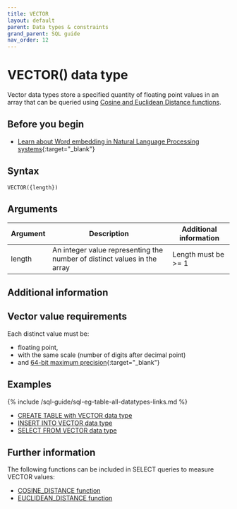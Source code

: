 ```yaml
---
title: VECTOR
layout: default
parent: Data types & constraints
grand_parent: SQL guide
nav_order: 12
---
```


# VECTOR() data type

Vector data types store a specified quantity of floating point values in an array that can be queried using [Cosine and Euclidean Distance functions](#further-information).

## Before you begin

* [Learn about Word embedding in Natural Language Processing systems](https://en.wikipedia.org/wiki/Word_embedding){:target="_blank"}

## Syntax

```
VECTOR({length})
```

## Arguments

| Argument | Description | Additional information |
|---|---|---|
| length | An integer value representing the number of distinct values in the array | Length must be >= 1 |

## Additional information

## Vector value requirements

Each distinct value must be:
* floating point,
* with the same scale (number of digits after decimal point)
* and [64-bit maximum precision](https://en.wikipedia.org/wiki/Double-precision_floating-point_format){:target="_blank"}

## Examples

{% include /sql-guide/sql-eg-table-all-datatypes-links.md %}

<!--older-->

* [CREATE TABLE with VECTOR data type](/docs/sql-guide/examples/sql-eg-table/sql-eg-table-create-cosvec-target)
* [INSERT INTO VECTOR data type](/docs/sql-guide/examples/sql-eg-insert/sql-eg-insert-cosvec-target)
* [SELECT FROM VECTOR data type](/docs/sql-guide/examples/sql-eg-select/sql-eg-select-from-cosvec-target)

## Further information

The following functions can be included in SELECT queries to measure VECTOR values:
* [COSINE_DISTANCE function](/docs/sql-guide/functions/function-vector-distances)
* [EUCLIDEAN_DISTANCE function](/docs/sql-guide/functions/function-vector-distances)

